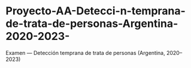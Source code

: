 # Proyecto-AA-Detecci-n-temprana-de-trata-de-personas-Argentina-2020-2023-
Examen — Detección temprana de trata de personas (Argentina, 2020–2023)
